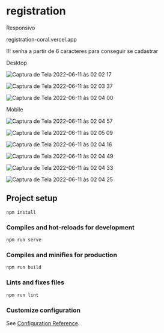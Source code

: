 # registration

Responsivo

registration-coral.vercel.app

!!! senha a partir de 6 caracteres para conseguir se cadastrar

Desktop

![Captura de Tela 2022-06-11 às 02 02 17](https://user-images.githubusercontent.com/78916702/173173508-4af8b821-20f3-410e-9a0c-f0b7537b789e.png)

![Captura de Tela 2022-06-11 às 02 03 37](https://user-images.githubusercontent.com/78916702/173173511-aeeeef41-5ff8-49f4-b124-361aa845ce10.png)

![Captura de Tela 2022-06-11 às 02 04 00](https://user-images.githubusercontent.com/78916702/173173513-92386bbb-fd88-4887-8b98-7fe372932b4b.png)

Mobile

![Captura de Tela 2022-06-11 às 02 04 57](https://user-images.githubusercontent.com/78916702/173173525-b48d98f6-b8f4-4e92-94f1-d8510b3fdf8e.png)

![Captura de Tela 2022-06-11 às 02 05 09](https://user-images.githubusercontent.com/78916702/173173534-b604686c-13bd-44e1-b4ad-630c479fe68a.png)

![Captura de Tela 2022-06-11 às 02 04 16](https://user-images.githubusercontent.com/78916702/173173540-46b06cce-1958-4005-b55a-a7d934272690.png)


![Captura de Tela 2022-06-11 às 02 04 49](https://user-images.githubusercontent.com/78916702/173173548-b16a2656-b7ec-473d-bc0d-c377156b9813.png)


![Captura de Tela 2022-06-11 às 02 04 33](https://user-images.githubusercontent.com/78916702/173173553-3db4eefc-bc81-425b-9f75-c6a38454ca38.png)

![Captura de Tela 2022-06-11 às 02 04 25](https://user-images.githubusercontent.com/78916702/173173554-fa7c7078-da34-4b3f-8a48-b85b64954744.png)




## Project setup
```
npm install
```

### Compiles and hot-reloads for development
```
npm run serve
```

### Compiles and minifies for production
```
npm run build
```

### Lints and fixes files
```
npm run lint
```

### Customize configuration
See [Configuration Reference](https://cli.vuejs.org/config/).
